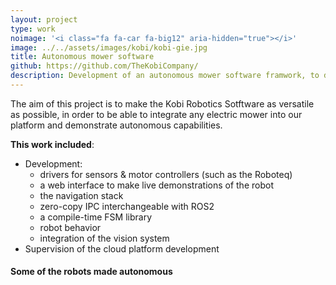 ```yaml
---
layout: project
type: work
noimage: '<i class="fa fa-car fa-big12" aria-hidden="true"></i>'
image: ../../assets/images/kobi/kobi-gie.jpg
title: Autonomous mower software
github: https://github.com/TheKobiCompany/
description: Development of an autonomous mower software framwork, to demonstrate Kobi's vision ability on any mower
---
```


The aim of this project is to make the Kobi Robotics Sotftware as versatile as possible, in order to be able to integrate any electric mower into our platform and demonstrate autonomous capabilities.

**This work included**:

* Development:
    - drivers for sensors & motor controllers (such as the Roboteq)
    - a web interface to make live demonstrations of the robot
    - the navigation stack
    - zero-copy IPC interchangeable with ROS2
    - a compile-time FSM library
    - robot behavior
    - integration of the vision system
* Supervision of the cloud platform development

#### Some of the robots made autonomous

<center>
<amp-img width="660" height="475" src="../../assets/images/kobi/kobi-gie.jpg" layout="responsive" alt="Mean green robot"></amp-img>
</center>

<center>
<amp-img width="475" height="436" src="../../assets/images/kobi/manual.jpg" layout="responsive" alt="Mean green initial PoC"></amp-img>
</center>

<center>
<amp-img width="589" height="442" src="../../assets/images/kobi/gen2.jpg" layout="responsive" alt="Gen2 kobi robot"></amp-img>
</center>

<center>
<amp-img width="567" height="426" src="../../assets/images/kobi/robot2.png" layout="responsive" alt="Some robot"></amp-img>
</center>
